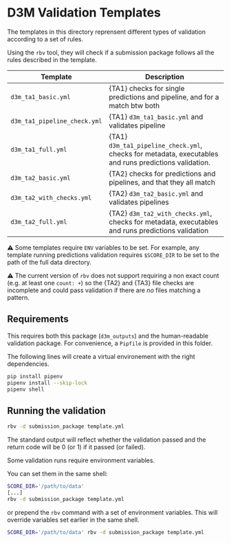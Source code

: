# D3M Validation Templates

The templates in this directory reprensent different types of validation according to a set of rules.

Using the `rbv` tool, they will check if a submission package follows all the rules described in the template. 

| Template                     | Description |
| ---                          | ----------- |
| `d3m_ta1_basic.yml`          | {TA1} checks for single predictions and pipeline, and for a match btw both |
| `d3m_ta1_pipeline_check.yml` | {TA1} `d3m_ta1_basic.yml` and validates pipeline|
| `d3m_ta1_full.yml`           | {TA1} `d3m_ta1_pipeline_check.yml`, checks for metadata, executables and runs predictions validation. |
| `d3m_ta2_basic.yml`          | {TA2} checks for predictions and pipelines, and that they all match |
| `d3m_ta2_with_checks.yml`    | {TA2} `d3m_ta2_basic.yml` and validates pipelines |
| `d3m_ta2_full.yml`           | {TA2} `d3m_ta2_with_checks.yml`, checks for metadata, executables and runs predictions validation|

:warning: Some templates require `ENV` variables to be set. For example, any template running
predictions validation requires `$SCORE_DIR` to be set to the path of the full data directory.

:warning: The current version of `rbv` does not support requiring a non exact count (e.g. at least one `count: +`)
so the {TA2} and {TA3} file checks are incomplete and could pass validation if there are *no* files matching a pattern.

## Requirements

This requires both this package (`d3m_outputs`) and the human-readable validation package.
For convenience, a `Pipfile` is provided in this folder.

The following lines will create a virtual environement with the right dependencies.

```bash
pip install pipenv
pipenv install --skip-lock
pipenv shell
```

## Running the validation

```bash
rbv -d submission_package template.yml
```

The standard output will reflect whether the validation
passed and the return code will be 0 (or 1) if it passed (or failed).

Some validation runs require environment variables.

You can set them in the same shell:
```bash
SCORE_DIR='/path/to/data'
[...]
rbv -d submission_package template.yml
```

or prepend the `rbv` command with a set of environment variables.
This will override variables set earlier in the same shell. 

```bash
SCORE_DIR='/path/to/data' rbv -d submission_package template.yml
```